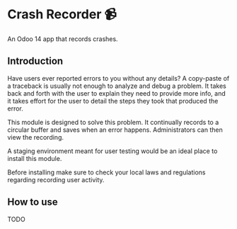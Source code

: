 # Crash Recorder 📹
An Odoo 14 app that records crashes.

## Introduction
Have users ever reported errors to you without any details? A copy-paste of a traceback is usually not enough to analyze and debug a problem. It takes back and forth with the user to explain they need to provide more info, and it takes effort for the user to detail the steps they took that produced the error.

This module is designed to solve this problem. It continually records to a circular buffer and saves when an error happens. Administrators can then view the recording. 

A staging environment meant for user testing would be an ideal place to install this module.

Before installing make sure to check your local laws and regulations regarding recording user activity.

## How to use

TODO
